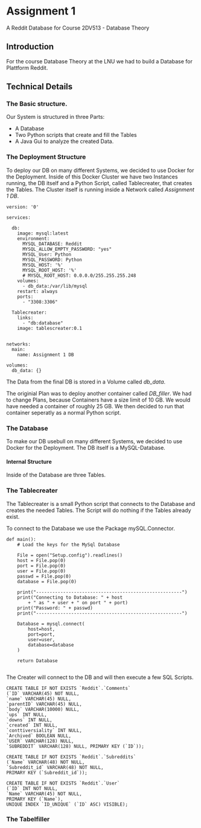 # Assignment 1
A Reddit Database for Course 2DV513 - Database Theory


## Introduction
For the course Database Theory at the LNU we had to build a Database for Plattform Reddit. 


## Technical Details
### The Basic structure. 
Our System is structured in three Parts:

- A Database
- Two Python scripts that create and fill the Tables
- A Java Gui to analyze the created Data.

### The Deployment Structure
To deploy our DB on many different Systems, we decided to use Docker for the Deployment. 
Inside of this Docker Cluster we have two Instances running, the DB itself and a Python Script, called Tablecreater, that creates the Tables. The Cluster itself is running inside a Network called *Assignment 1 DB*. 

```
version: '0'

services:

  db:
    image: mysql:latest
    environment:
      MYSQL_DATABASE: Reddit
      MYSQL_ALLOW_EMPTY_PASSWORD: "yes"
      MYSQL_User: Python
      MYSQL_PASSWORD: Python
      MYSQL_HOST: '%'
      MYSQL_ROOT_HOST: '%'
      # MYSQL_ROOT_HOST: 0.0.0.0/255.255.255.248
    volumes:
      - db_data:/var/lib/mysql
    restart: always
    ports:
      - "3308:3306"

  Tablecreater:
    links:
      - "db:database"
    image: tablescreater:0.1


networks:
  main:
    name: Assignment 1 DB

volumes:
  db_data: {}
```

The Data from the final DB is stored in a Volume called *db_data*. 

The originial Plan was to deploy another container called *DB_filler*. We had to change Plans, because Containers have a size limit of 10 GB. We would have needed a container of roughly 25 GB. 
We then decided to run that container seperatly as a normal Python script.


### The Database
To make our DB usebull on many different Systems, we decided to use Docker for the Deployment.
The DB itself is a MySQL-Database. 
#### Internal Structure
Inside of the Database are three Tables. 

### The Tablecreater
The Tablecreater is a small Python script that connects to the Database and creates the needed Tables. The Script will do nothing if the Tables already exist.

To connect to the Database we use the Package mySQL.Connector. 

```
def main():
    # Load the keys for the MySql Database

    File = open("Setup.config").readlines()
    host = File.pop(0)
    port = File.pop(0)
    user = File.pop(0)
    passwd = File.pop(0)
    database = File.pop(0)

    print("------------------------------------------------------")
    print("Connecting to Database: " + host 
        + " as " + user + " on port " + port)
    print("Password: " + passwd)
    print("------------------------------------------------------")

    Database = mysql.connect(
        host=host,
        port=port,
        user=user,
        database=database
    )

    return Database
    
```

The Creater will connect to the DB and will then execute a few SQL Scripts.

```
CREATE TABLE IF NOT EXISTS `Reddit`.`Comments` 
(`ID` VARCHAR(45) NOT NULL, 
`name` VARCHAR(45) NULL,
`parentID` VARCHAR(45) NULL,
`body` VARCHAR(10000) NULL,
`ups` INT NULL,
`downs` INT NULL,
`created` INT NULL,
`conttiversiality` INT NULL,
`Archived` BOOLEAN NULL,
`USER` VARCHAR(128) NULL,
`SUBREDDIT` VARCHAR(128) NULL, PRIMARY KEY (`ID`));

CREATE TABLE IF NOT EXISTS `Reddit`.`Subreddits` 
(`Name` VARCHAR(48) NOT NULL, 
`Subreddit_id` VARCHAR(48) NOT NULL, 
PRIMARY KEY (`Subreddit_id`));

CREATE TABLE IF NOT EXISTS `Reddit`.`User` 
(`ID` INT NOT NULL,
`Name` VARCHAR(45) NOT NULL,
PRIMARY KEY (`Name`),
UNIQUE INDEX `ID_UNIQUE` (`ID` ASC) VISIBLE);

```


### The Tabelfiller

